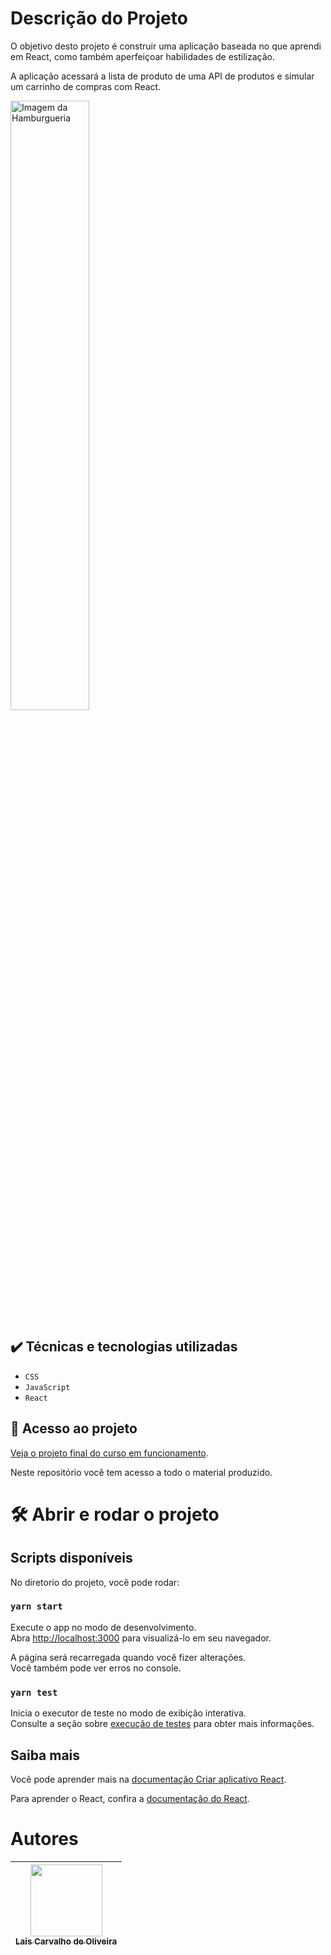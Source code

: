 # Descrição do Projeto

O objetivo desto projeto é construir uma aplicação baseada no que aprendi em React, como também aperfeiçoar habilidades de estilização.

A aplicação acessará a lista de produto de uma API de produtos e simular um carrinho de compras com React.

<img src="https://conteudo-kenzie-fullstack.vercel.app/modulo_3/entregas/entrega_kenzie_burguer/img/entrega_hamburgueria.gif" alt="Imagem da Hamburgueria" width="50%">

## ✔️ Técnicas e tecnologias utilizadas

- `CSS`
- `JavaScript`
- `React`

## 📁 Acesso ao projeto

[Veja o projeto final do curso em funcionamento](https://react-entrega-s1-hamburgueria-da-kenzie-laiscarvo-d4qz6wgyk.vercel.app/).

Neste repositório você tem acesso a todo o material produzido.

# 🛠️ Abrir e rodar o projeto

## Scripts disponíveis

No diretorio do projeto, você pode rodar:

### `yarn start`

Execute o app no modo de desenvolvimento.\
Abra [http://localhost:3000](http://localhost:3000) para visualizá-lo em seu navegador.

A página será recarregada quando você fizer alterações.\
Você também pode ver erros no console.

### `yarn test`

Inicia o executor de teste no modo de exibição interativa.\
Consulte a seção sobre [execução de testes](https://facebook.github.io/create-react-app/docs/running-tests) para obter mais informações.

## Saiba mais

Você pode aprender mais na [documentação Criar aplicativo React](https://facebook.github.io/create-react-app/docs/getting-started).

Para aprender o React, confira a [documentação do React](https://reactjs.org/).

# Autores

| [<img src="https://avatars.githubusercontent.com/u/99590932?v=4" width=115><br><sub>Lais Carvalho de Oliveira</sub>](https://github.com/laiscarvo)
| :---: |

